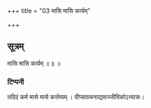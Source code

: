 +++
title = "03 मासि मासि कार्यम्"

+++
## सूत्रम्
मासि मासि कार्यम् ॥ ३ ॥  
### टिप्पनी
तदिदं कर्म मासे मासे कर्त्तव्यम् । वीप्सावचनाद्यावज्जीविकोऽभ्यासः।  
